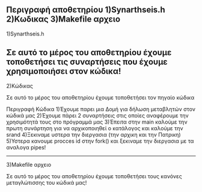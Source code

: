 Περιγραφή αποθετηρίου
1)Synarthseis.h
2)Κωδικας
3)Μakefile αρχειο
----------------------------------
1)Synarthseis.h

Σε αυτό το μέρος του αποθετηρίου έχουμε τοποθετήσει τις συναρτήσεις που έχουμε χρησιμοποιήσει στον κώδικα!
--------------------------------------------------------
2)Κώδικας

Σε αυτό το μέρος του αποθετηρίου έχουμε τοποθετήσει τον πηγαίο κώδικα

Περιγραφή Κώδικα
1)Έχουμε παρει μια Δομή για δήλωση μεταβλητών στον κώδικά μας
2)Έχουμε πάρει 2 συναρτήσεις στις οποίες αναφέρουμε την χρησιμότητά τους στο πρόγραμμά μας
3)Έπειτα στην main καλούμε την πρωτη συνάρτηση για να αρχικοποιηθεί ο κατάλογος και καλούμε την srand 
4)Ξεκιναμε υστερα την διεργασια (την αρχικη και την Πατρικη)
5)Υστερα κανουμε procces id στην fork() και ξεκιναμε την διεργασια με τα αναλογα pipes!

---------------------------------------------------

3)Makefile αρχειο

Σε αυτό το μέρος του αποθετηρίου έχουμε τοποθετήσει τους κανόνες μεταγλώτισσης του κώδικά μας!
